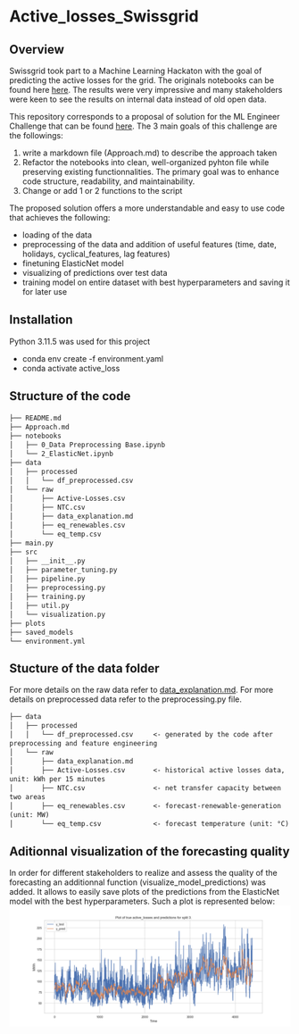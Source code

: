 # Active_losses_Swissgrid

## Overview
Swissgrid took part to a Machine Learning Hackaton with the goal of predicting the active losses for the grid. The originals notebooks can be found here [here](https://github.com/Swissgrid-AG-External/energydatahackdays23/tree/d5f88f3ff117ffcaafd43167e6357f7a5bfbc4a2/group3). The results were very impressive and many stakeholders were keen to see the results on internal data instead of old open data.

This repository corresponds to a proposal of solution for the ML Engineer Challenge that can be found [here](https://github.com/Swissgrid-AG-External/coding_challenges/blob/main/ml_engineer/intern/README.md). The 3 main goals of this challenge are the followings:
1. write a markdown file (Approach.md) to describe the approach taken
2. Refactor the notebooks into clean, well-organized pyhton file while preserving existing functionnalities. The primary goal was to enhance code structure, readability, and maintainability.
3. Change or add 1 or 2 functions to the script

The proposed solution offers a more understandable and easy to use code that achieves the following:
- loading of the data 
- preprocessing of the data and addition of useful features (time, date, holidays, cyclical_features, lag features)
- finetuning ElasticNet model 
- visualizing of predictions over test data 
- training model on entire dataset with best hyperparameters and saving it for later use

## Installation
Python 3.11.5 was used for this project
- conda env create -f environment.yaml
- conda activate active_loss

## Structure of the code
```
├── README.md
├── Approach.md
├── notebooks
│   ├── 0_Data Preprocessing Base.ipynb
│   └── 2_ElasticNet.ipynb
├── data
│   ├── processed
│   │   └── df_preprocessed.csv
│   └── raw
│       ├── Active-Losses.csv
│       ├── NTC.csv
│       ├── data_explanation.md
│       ├── eq_renewables.csv
│       └── eq_temp.csv
├── main.py
├── src
│   ├── __init__.py
│   ├── parameter_tuning.py
│   ├── pipeline.py
│   ├── preprocessing.py
│   ├── training.py
│   ├── util.py
│   └── visualization.py
├── plots
├── saved_models
└── environment.yml
```

## Stucture of the data folder
For more details on the raw data refer to [data_explanation.md](https://github.com/yanis-trn/Active_losses_Swissgrid/blob/main/data/raw/data_explanation.md). For more details on preprocessed data refer to the preprocessing.py file.
```
├── data
│   ├── processed
│   │   └── df_preprocessed.csv     <- generated by the code after preprocessing and feature engineering 
│   └── raw
│       ├── data_explanation.md     
│       ├── Active-Losses.csv       <- historical active losses data, unit: kWh per 15 minutes
│       ├── NTC.csv                 <- net transfer capacity between two areas
│       ├── eq_renewables.csv       <- forecast-renewable-generation (unit: MW)
│       └── eq_temp.csv             <- forecast temperature (unit: °C)
```

## Aditionnal visualization of the forecasting quality
In order for different stakeholders to realize and assess the quality of the forecasting an additionnal function (visualize_model_predictions) was added. It allows to easily save plots of the predictions from the ElasticNet model with the best hyperparameters. Such a plot is represented below:
![Example image](plots/line_plot_3.png)
